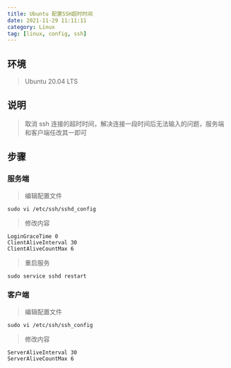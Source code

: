 ```yaml
---
title: Ubuntu 配置SSH超时时间
date: 2021-11-29 11:11:11
category: Linux
tag: [linux, config, ssh]
---
```


## 环境

> Ubuntu 20.04 LTS



## 说明

> 取消 ssh 连接的超时时间，解决连接一段时间后无法输入的问题，服务端和客户端任改其一即可



## 步骤

### 服务端
> 编辑配置文件

```shell
sudo vi /etc/ssh/sshd_config
```

> 修改内容

```config
LoginGraceTime 0
ClientAliveInterval 30
ClientAliveCountMax 6
```

> 重启服务

```shell
sudo service sshd restart
```



### 客户端

> 编辑配置文件

```shell
sudo vi /etc/ssh/ssh_config
```

> 修改内容

```shell
ServerAliveInterval 30
ServerAliveCountMax 6
```



